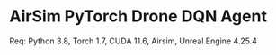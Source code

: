 # AirSim PyTorch Drone DQN Agent
 
Req: Python 3.8, Torch 1.7, CUDA 11.6, Airsim, Unreal Engine 4.25.4

